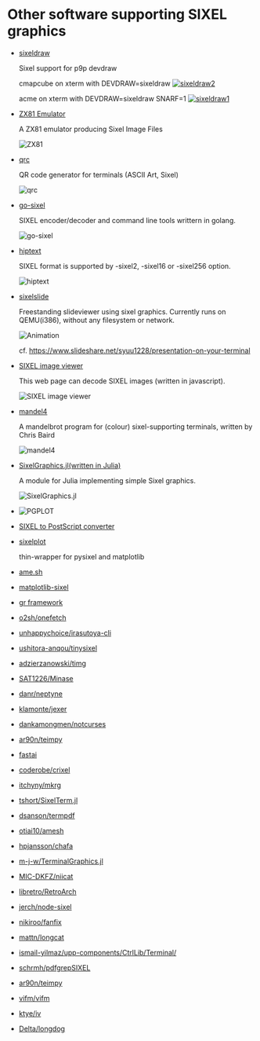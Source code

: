 # Other software supporting SIXEL graphics
- [sixeldraw](https://github.com/aiju/sixeldraw)

  Sixel support for p9p devdraw

  cmapcube on xterm with DEVDRAW=sixeldraw
  [![sixeldraw2](https://raw.githubusercontent.com/saitoha/libsixel/data/data/sixeldraw2.png)](https://youtu.be/EOvSrt7Yi00)

  acme on xterm with DEVDRAW=sixeldraw SNARF=1
  [![sixeldraw1](https://raw.githubusercontent.com/saitoha/libsixel/data/data/sixeldraw1.png)](https://youtu.be/eGjSEjxiDjE)


- [ZX81 Emulator](https://rullf2.xs4all.nl/sg/zx81ce.html)

  A ZX81 emulator producing Sixel Image Files

  ![ZX81](https://raw.githubusercontent.com/saitoha/libsixel/data/data/zx81.png)


- [qrc](https://github.com/fumiyas/qrc)

  QR code generator for terminals (ASCII Art, Sixel)

  ![qrc](https://github.com/fumiyas/qrc/blob/master/qrc-demo.png)


- [go-sixel](https://github.com/mattn/go-sixel)

  SIXEL encoder/decoder and command line tools writtern in golang.

  ![go-sixel](https://raw.githubusercontent.com/saitoha/libsixel/data/data/go-sixel.png)


- [hiptext](https://github.com/jart/hiptext)

  SIXEL format is supported by -sixel2, -sixel16 or -sixel256 option.

  ![hiptext](https://camo.githubusercontent.com/fc973ffb20a7ff85969df03fd579da2845e62e68/68747470733a2f2f662e636c6f75642e6769746875622e636f6d2f6173736574732f313136323733392f323233393832362f39303361653765382d396335622d313165332d383462362d3539626261346661336430342e706e67)


- [sixelslide](https://github.com/syuu1228/sixelslide)

  Freestanding slideviewer using sixel graphics.
  Currently runs on QEMU(i386), without any filesystem or network.

  ![Animation](https://raw.githubusercontent.com/saitoha/libsixel/data/data/sixelslide.png)

  cf. https://www.slideshare.net/syuu1228/presentation-on-your-terminal

- [SIXEL image viewer](https://rullf2.xs4all.nl/sg/sg.html)

  This web page can decode SIXEL images (written in javascript).

  ![SIXEL image viewer ](https://raw.githubusercontent.com/saitoha/libsixel/data/data/js-sixel.png)


- [mandel4](https://kildall.apana.org.au/~cjb/mandel5.c)

  A mandelbrot program for (colour) sixel-supporting terminals, written by Chris Baird

  ![mandel4](https://raw.githubusercontent.com/saitoha/libsixel/data/data/mandel.png)


- [SixelGraphics.jl(written in Julia)](https://github.com/olofsen/SixelGraphics.jl)

  A module for Julia implementing simple Sixel graphics.

  ![SixelGraphics.jl](https://raw.githubusercontent.com/saitoha/libsixel/data/data/julia.png)


- ![PGPLOT](https://www.astro.caltech.edu/~tjp/pgplot/)


- [SIXEL to PostScript converter](https://t.co/zTC7LhRbBc)


- [sixelplot](https://github.com/kktk-KO/sixelplot)

  thin-wrapper for pysixel and matplotlib


- [ame.sh](https://github.com/hamano/ame.sh)

- [matplotlib-sixel](https://github.com/koppa/matplotlib-sixel)

- [gr framework](https://gr-framework.org/)

- [o2sh/onefetch](https://github.com/o2sh/onefetch)

- [unhappychoice/irasutoya-cli](https://github.com/unhappychoice/irasutoya-cli)

- [ushitora-anqou/tinysixel](https://github.com/ushitora-anqou/tinysixel)

- [adzierzanowski/timg](https://github.com/adzierzanowski/timg)

- [SAT1226/Minase](https://github.com/SAT1226/Minase)

- [danr/neptyne](https://github.com/danr/neptyne)

- [klamonte/jexer](https://github.com/klamonte/jexer)

- [dankamongmen/notcurses](https://github.com/dankamongmen/notcurses)

- [ar90n/teimpy](https://github.com/ar90n/teimpy)

- [fastai](https://github.com/fastai/fastai)

- [coderobe/crixel](https://github.com/coderobe/crixel)

- [itchyny/mkrg](https://github.com/itchyny/mkrg)

- [tshort/SixelTerm.jl](https://github.com/tshort/SixelTerm.jl)

- [dsanson/termpdf](https://github.com/dsanson/termpdf)

- [otiai10/amesh](https://github.com/otiai10/amesh)

- [hpjansson/chafa](https://github.com/hpjansson/chafa)

- [m-j-w/TerminalGraphics.jl](https://github.com/m-j-w/TerminalGraphics.jl)

- [MIC-DKFZ/niicat](https://github.com/MIC-DKFZ/niicat)

- [libretro/RetroArch](https://github.com/libretro/RetroArch)

- [jerch/node-sixel](https://github.com/jerch/node-sixel)

- [nikiroo/fanfix](https://github.com/nikiroo/fanfix)

- [mattn/longcat](https://github.com/mattn/longcat)

- [ismail-yilmaz/upp-components/CtrlLib/Terminal/](https://github.com/ismail-yilmaz/upp-components/tree/master/CtrlLib/Terminal)

- [schrmh/pdfgrepSIXEL](https://github.com/schrmh/pdfgrepSIXEL)

- [ar90n/teimpy](https://github.com/ar90n/teimpy)

- [vifm/vifm](https://github.com/vifm/vifm)

- [ktye/iv](https://github.com/ktye/iv/commit/815e06ed776dde3deca0fdba35da5f0b431a69bf)

- [Delta/longdog](https://github.com/0Delta/longdog)
